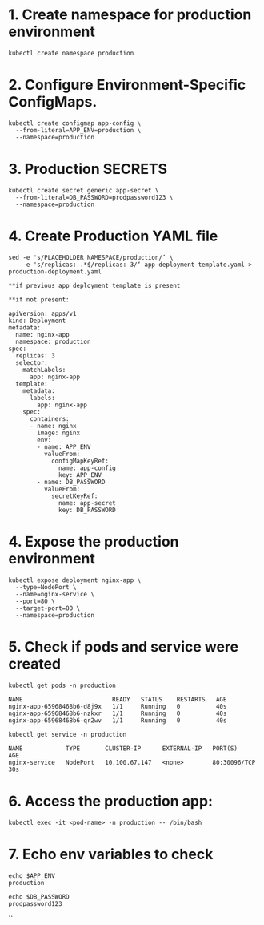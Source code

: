 # 1. Create namespace for production environment
```
kubectl create namespace production
```
# 2. Configure Environment-Specific ConfigMaps.
```
kubectl create configmap app-config \
  --from-literal=APP_ENV=production \
  --namespace=production
```
# 3. Production SECRETS
```
kubectl create secret generic app-secret \
  --from-literal=DB_PASSWORD=prodpassword123 \
  --namespace=production
```
# 4. Create Production YAML file
```
sed -e 's/PLACEHOLDER_NAMESPACE/production/‘ \
    -e 's/replicas: .*$/replicas: 3/‘ app-deployment-template.yaml > production-deployment.yaml
```
```
**if previous app deployment template is present

**if not present:

apiVersion: apps/v1
kind: Deployment
metadata:
  name: nginx-app
  namespace: production
spec:
  replicas: 3
  selector:
    matchLabels:
      app: nginx-app
  template:
    metadata:
      labels:
        app: nginx-app
    spec:
      containers:
      - name: nginx
        image: nginx
        env:
        - name: APP_ENV
          valueFrom:
            configMapKeyRef:
              name: app-config
              key: APP_ENV
        - name: DB_PASSWORD
          valueFrom:
            secretKeyRef:
              name: app-secret
              key: DB_PASSWORD
```
# 4. Expose the production environment
```
kubectl expose deployment nginx-app \
  --type=NodePort \
  --name=nginx-service \
  --port=80 \
  --target-port=80 \
  --namespace=production
```
# 5. Check if pods and service were created
```
kubectl get pods -n production

NAME                         READY   STATUS    RESTARTS   AGE
nginx-app-65968468b6-d8j9x   1/1     Running   0          40s
nginx-app-65968468b6-nzkxr   1/1     Running   0          40s
nginx-app-65968468b6-qr2wv   1/1     Running   0          40s
```
```
kubectl get service -n production

NAME            TYPE       CLUSTER-IP      EXTERNAL-IP   PORT(S)        AGE
nginx-service   NodePort   10.100.67.147   <none>        80:30096/TCP   30s
```
# 6. Access the production app:
```
kubectl exec -it <pod-name> -n production -- /bin/bash
```
# 7. Echo env variables to check
```
echo $APP_ENV
production
```
```
echo $DB_PASSWORD
prodpassword123
```
``
